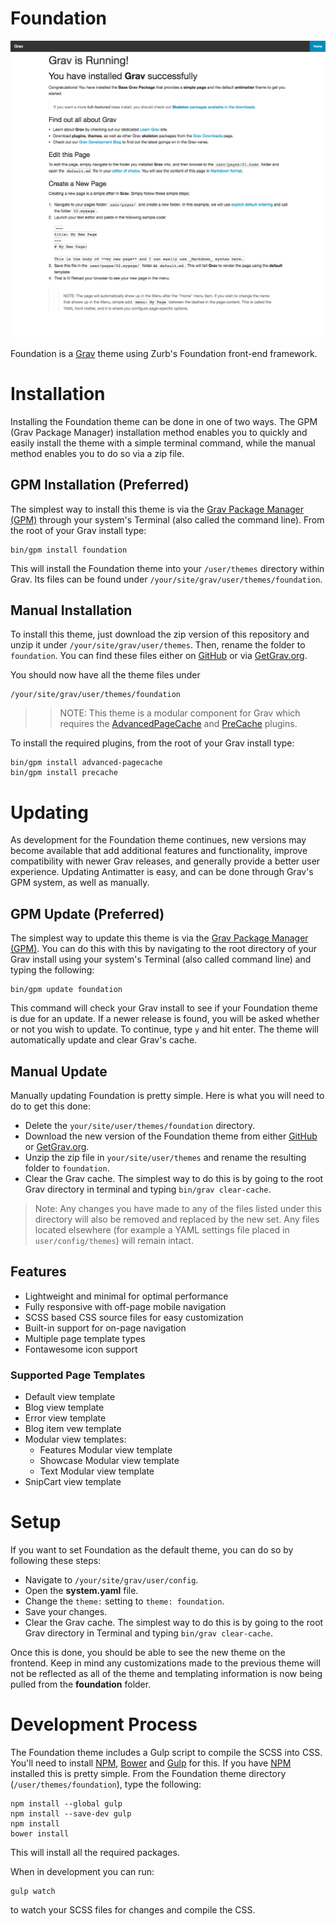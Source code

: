 # Foundation

![Foundation](assets/screenshot1.png)

Foundation is a [Grav](http://getgrav.org) theme using Zurb's Foundation front-end framework.

# Installation

Installing the Foundation theme can be done in one of two ways. The GPM (Grav Package Manager) installation method enables you to quickly and easily install the theme with a simple terminal command, while the manual method enables you to do so via a zip file.

## GPM Installation (Preferred)

The simplest way to install this theme is via the [Grav Package Manager (GPM)](http://learn.getgrav.org/advanced/grav-gpm) through your system's Terminal (also called the command line).  From the root of your Grav install type:

    bin/gpm install foundation

This will install the Foundation theme into your `/user/themes` directory within Grav. Its files can be found under `/your/site/grav/user/themes/foundation`.

## Manual Installation

To install this theme, just download the zip version of this repository and unzip it under `/your/site/grav/user/themes`. Then, rename the folder to `foundation`. You can find these files either on [GitHub](https://github.com/brettdewoody/grav-theme-foundation) or via [GetGrav.org](http://getgrav.org/downloads/themes).

You should now have all the theme files under

    /your/site/grav/user/themes/foundation

>> NOTE: This theme is a modular component for Grav which requires the [AdvancedPageCache](https://github.com/getgrav/grav-plugin-advanced-pagecache) and [PreCache](https://github.com/getgrav/grav-plugin-precache) plugins.

To install the required plugins, from the root of your Grav install type:

    bin/gpm install advanced-pagecache
    bin/gpm install precache

# Updating

As development for the Foundation theme continues, new versions may become available that add additional features and functionality, improve compatibility with newer Grav releases, and generally provide a better user experience. Updating Antimatter is easy, and can be done through Grav's GPM system, as well as manually.

## GPM Update (Preferred)

The simplest way to update this theme is via the [Grav Package Manager (GPM)](http://learn.getgrav.org/advanced/grav-gpm). You can do this with this by navigating to the root directory of your Grav install using your system's Terminal (also called command line) and typing the following:

    bin/gpm update foundation

This command will check your Grav install to see if your Foundation theme is due for an update. If a newer release is found, you will be asked whether or not you wish to update. To continue, type `y` and hit enter. The theme will automatically update and clear Grav's cache.

## Manual Update

Manually updating Foundation is pretty simple. Here is what you will need to do to get this done:

* Delete the `your/site/user/themes/foundation` directory.
* Download the new version of the Foundation theme from either [GitHub](https://github.com/getgrav/grav-plugin-foundation) or [GetGrav.org](http://getgrav.org/downloads/themes#extras).
* Unzip the zip file in `your/site/user/themes` and rename the resulting folder to `foundation`.
* Clear the Grav cache. The simplest way to do this is by going to the root Grav directory in terminal and typing `bin/grav clear-cache`.

> Note: Any changes you have made to any of the files listed under this directory will also be removed and replaced by the new set. Any files located elsewhere (for example a YAML settings file placed in `user/config/themes`) will remain intact.

## Features

* Lightweight and minimal for optimal performance
* Fully responsive with off-page mobile navigation
* SCSS based CSS source files for easy customization
* Built-in support for on-page navigation
* Multiple page template types
* Fontawesome icon support

### Supported Page Templates

* Default view template
* Blog view template
* Error view template
* Blog item vew template
* Modular view templates:
  * Features Modular view template
  * Showcase Modular view template
  * Text Modular view template
* SnipCart view template

# Setup

If you want to set Foundation as the default theme, you can do so by following these steps:

* Navigate to `/your/site/grav/user/config`.
* Open the **system.yaml** file.
* Change the `theme:` setting to `theme: foundation`.
* Save your changes.
* Clear the Grav cache. The simplest way to do this is by going to the root Grav directory in Terminal and typing `bin/grav clear-cache`.

Once this is done, you should be able to see the new theme on the frontend. Keep in mind any customizations made to the previous theme will not be reflected as all of the theme and templating information is now being pulled from the **foundation** folder.

# Development Process

The Foundation theme includes a Gulp script to compile the SCSS into CSS. You'll need to install [NPM](https://www.npmjs.com/package/npm), [Bower](http://bower.io/) and [Gulp](http://gulpjs.com/) for this. If you have [NPM](https://www.npmjs.com/package/npm) installed this is pretty simple. From the Foundation theme directory (`/user/themes/foundation`), type the following:

    npm install --global gulp
    npm install --save-dev gulp
    npm install
    bower install

This will install all the required packages.

When in development you can run:

    gulp watch

to watch your SCSS files for changes and compile the CSS.
